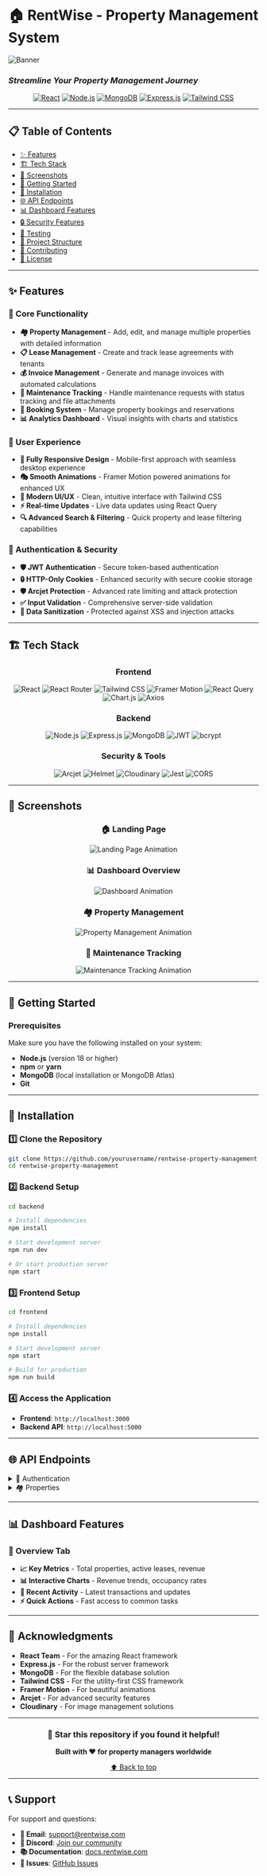 # 🏠 RentWise - Property Management System

![Banner](https://via.placeholder.com/1200x400?text=RentWise+-+Property+Management+System)

### *Streamline Your Property Management Journey*

<div align="center">

[![React](https://img.shields.io/badge/React-19.2.0-61DAFB?style=for-the-badge&logo=react)](https://reactjs.org/)
[![Node.js](https://img.shields.io/badge/Node.js-18+-339933?style=for-the-badge&logo=node.js)](https://nodejs.org/)
[![MongoDB](https://img.shields.io/badge/MongoDB-6.19.0-47A248?style=for-the-badge&logo=mongodb)](https://mongodb.com/)
[![Express.js](https://img.shields.io/badge/Express.js-5.1.0-000000?style=for-the-badge&logo=express)](https://expressjs.com/)
[![Tailwind CSS](https://img.shields.io/badge/Tailwind_CSS-3.4+-38B2AC?style=for-the-badge&logo=tailwind-css)](https://tailwindcss.com/)

</div>

---

## 📋 Table of Contents

- [✨ Features](#-features)
- [🏗️ Tech Stack](#️-tech-stack)
- [📱 Screenshots](#-screenshots)
- [🚀 Getting Started](#-getting-started)
- [🔧 Installation](#-installation)
- [🌐 API Endpoints](#-api-endpoints)
- [📊 Dashboard Features](#-dashboard-features)
- [🔒 Security Features](#-security-features)
- [🧪 Testing](#-testing)
- [📂 Project Structure](#-project-structure)
- [👥 Contributing](#-contributing)
- [📄 License](#-license)

---

## ✨ Features

### 🎯 Core Functionality

- **🏘️ Property Management** - Add, edit, and manage multiple properties with detailed information
- **📋 Lease Management** - Create and track lease agreements with tenants
- **💰 Invoice Management** - Generate and manage invoices with automated calculations
- **🔧 Maintenance Tracking** - Handle maintenance requests with status tracking and file attachments
- **📅 Booking System** - Manage property bookings and reservations
- **📊 Analytics Dashboard** - Visual insights with charts and statistics

### 🎨 User Experience

- **📱 Fully Responsive Design** - Mobile-first approach with seamless desktop experience
- **🎭 Smooth Animations** - Framer Motion powered animations for enhanced UX
- **🌙 Modern UI/UX** - Clean, intuitive interface with Tailwind CSS
- **⚡ Real-time Updates** - Live data updates using React Query
- **🔍 Advanced Search & Filtering** - Quick property and lease filtering capabilities

### 🔐 Authentication & Security

- **🛡️ JWT Authentication** - Secure token-based authentication
- **🔒 HTTP-Only Cookies** - Enhanced security with secure cookie storage
- **🛡️ Arcjet Protection** - Advanced rate limiting and attack protection
- **✅ Input Validation** - Comprehensive server-side validation
- **🧹 Data Sanitization** - Protected against XSS and injection attacks

---

## 🏗️ Tech Stack

<div align="center">

### Frontend
![React](https://img.shields.io/badge/React-19.2.0-61DAFB?style=flat-square&logo=react)
![React Router](https://img.shields.io/badge/React_Router-7.9.4-CA4245?style=flat-square&logo=react-router)
![Tailwind CSS](https://img.shields.io/badge/Tailwind_CSS-3.4+-38B2AC?style=flat-square&logo=tailwind-css)
![Framer Motion](https://img.shields.io/badge/Framer_Motion-12.23.24-0055FF?style=flat-square&logo=framer)
![React Query](https://img.shields.io/badge/React_Query-5.90.3-FF4154?style=flat-square&logo=react-query)
![Chart.js](https://img.shields.io/badge/Chart.js-4.5.1-FF6384?style=flat-square&logo=chart.js)
![Axios](https://img.shields.io/badge/Axios-1.12.2-5A29E4?style=flat-square&logo=axios)

### Backend
![Node.js](https://img.shields.io/badge/Node.js-18+-339933?style=flat-square&logo=node.js)
![Express.js](https://img.shields.io/badge/Express.js-5.1.0-000000?style=flat-square&logo=express)
![MongoDB](https://img.shields.io/badge/MongoDB-6.19.0-47A248?style=flat-square&logo=mongodb)
![JWT](https://img.shields.io/badge/JWT-9.0.2-000000?style=flat-square&logo=json-web-tokens)
![bcrypt](https://img.shields.io/badge/bcrypt-6.0.0-003A70?style=flat-square&logo=letsencrypt)

### Security & Tools
![Arcjet](https://img.shields.io/badge/Arcjet-1.0.0_beta-FF6B6B?style=flat-square)
![Helmet](https://img.shields.io/badge/Helmet-8.1.0-000000?style=flat-square)
![Cloudinary](https://img.shields.io/badge/Cloudinary-1.41.3-3448C5?style=flat-square)
![Jest](https://img.shields.io/badge/Jest-29.6.1-C21325?style=flat-square&logo=jest)
![CORS](https://img.shields.io/badge/CORS-2.8.5-C21325?style=flat-square&logo=sqaure)

</div>

---

## 📱 Screenshots

<div align="center">

### 🏠 Landing Page
![Landing Page Animation](https://via.placeholder.com/800x400?text=Landing+Page+GIF)

### 📊 Dashboard Overview
![Dashboard Animation](https://via.placeholder.com/800x400?text=Dashboard+GIF)

### 🏘️ Property Management
![Property Management Animation](https://via.placeholder.com/800x400?text=Property+GIF)

### 🔧 Maintenance Tracking
![Maintenance Tracking Animation](https://via.placeholder.com/800x400?text=Maintenance+GIF)

</div>

---

## 🚀 Getting Started

### Prerequisites

Make sure you have the following installed on your system:

- **Node.js** (version 18 or higher)
- **npm** or **yarn**
- **MongoDB** (local installation or MongoDB Atlas)
- **Git**

---

## 🔧 Installation

### 1️⃣ Clone the Repository
```bash
git clone https://github.com/yourusername/rentwise-property-management.git
cd rentwise-property-management
```

### 2️⃣ Backend Setup
```bash
cd backend

# Install dependencies
npm install

# Start development server
npm run dev

# Or start production server
npm start
```

### 3️⃣ Frontend Setup
```bash
cd frontend

# Install dependencies
npm install

# Start development server
npm start

# Build for production
npm run build
```

### 4️⃣ Access the Application
- **Frontend**: `http://localhost:3000`
- **Backend API**: `http://localhost:5000`

---

## 🌐 API Endpoints

<details>
<summary>🔐 Authentication</summary>

| Method | Endpoint | Description |
|--------|----------|-------------|
| `POST` | `/api/user/register` | Register new user |
| `POST` | `/api/user/login` | User login |
| `POST` | `/api/user/logout` | User logout |
| `POST` | `/api/user/forgot-password` | Reset password request |

</details>

<details>
<summary>🏘️ Properties</summary>

| Method | Endpoint | Description |
|--------|----------|-------------|
| `GET` | `/api/listings` | Get all properties |
| `POST` | `/api/listings` | Create new property |
| `PUT` | `/api/listings/:id` | Update property |
| `DELETE` | `/api/listings/:id` | Delete property |

</details>

---

## 📊 Dashboard Features

### 🎯 Overview Tab
- **📈 Key Metrics** - Total properties, active leases, revenue
- **📊 Interactive Charts** - Revenue trends, occupancy rates
- **🔔 Recent Activity** - Latest transactions and updates
- **⚡ Quick Actions** - Fast access to common tasks

---

## 🙏 Acknowledgments

- **React Team** - For the amazing React framework
- **Express.js** - For the robust server framework
- **MongoDB** - For the flexible database solution
- **Tailwind CSS** - For the utility-first CSS framework
- **Framer Motion** - For beautiful animations
- **Arcjet** - For advanced security features
- **Cloudinary** - For image management solutions

---

<div align="center">

### 🌟 Star this repository if you found it helpful!

**Built with ❤️ for property managers worldwide**

[⬆ Back to top](#-rentwise---property-management-system)

</div>

---

## 📞 Support

For support and questions:
- **📧 Email**: support@rentwise.com
- **💬 Discord**: [Join our community](https://discord.gg/rentwise)
- **📚 Documentation**: [docs.rentwise.com](https://docs.rentwise.com)
- **🐛 Issues**: [GitHub Issues](https://github.com/yourusername/rentwise/issues)